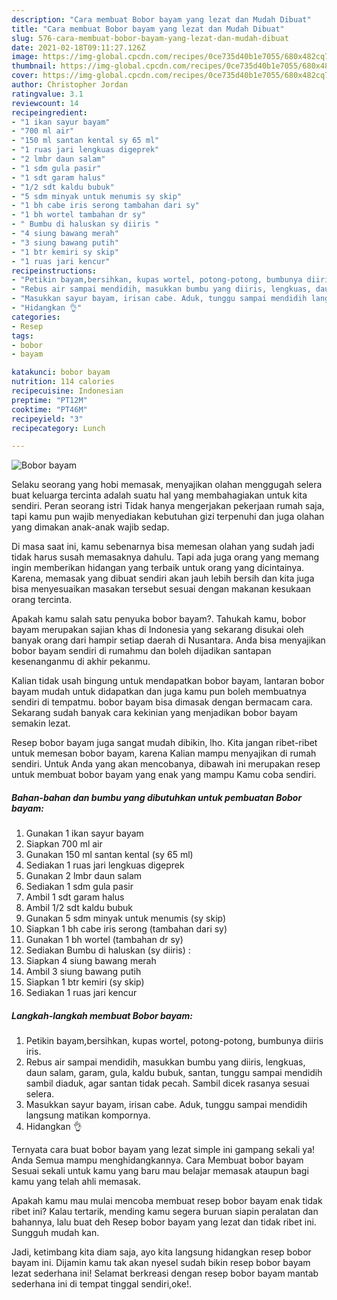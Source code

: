 ```yaml
---
description: "Cara membuat Bobor bayam yang lezat dan Mudah Dibuat"
title: "Cara membuat Bobor bayam yang lezat dan Mudah Dibuat"
slug: 576-cara-membuat-bobor-bayam-yang-lezat-dan-mudah-dibuat
date: 2021-02-18T09:11:27.126Z
image: https://img-global.cpcdn.com/recipes/0ce735d40b1e7055/680x482cq70/bobor-bayam-foto-resep-utama.jpg
thumbnail: https://img-global.cpcdn.com/recipes/0ce735d40b1e7055/680x482cq70/bobor-bayam-foto-resep-utama.jpg
cover: https://img-global.cpcdn.com/recipes/0ce735d40b1e7055/680x482cq70/bobor-bayam-foto-resep-utama.jpg
author: Christopher Jordan
ratingvalue: 3.1
reviewcount: 14
recipeingredient:
- "1 ikan sayur bayam"
- "700 ml air"
- "150 ml santan kental sy 65 ml"
- "1 ruas jari lengkuas digeprek"
- "2 lmbr daun salam"
- "1 sdm gula pasir"
- "1 sdt garam halus"
- "1/2 sdt kaldu bubuk"
- "5 sdm minyak untuk menumis sy skip"
- "1 bh cabe iris serong tambahan dari sy"
- "1 bh wortel tambahan dr sy"
- " Bumbu di haluskan sy diiris "
- "4 siung bawang merah"
- "3 siung bawang putih"
- "1 btr kemiri sy skip"
- "1 ruas jari kencur"
recipeinstructions:
- "Petikin bayam,bersihkan, kupas wortel, potong-potong, bumbunya diiris iris."
- "Rebus air sampai mendidih, masukkan bumbu yang diiris, lengkuas, daun salam, garam, gula, kaldu bubuk, santan, tunggu sampai mendidih sambil diaduk, agar santan tidak pecah. Sambil dicek rasanya sesuai selera."
- "Masukkan sayur bayam, irisan cabe. Aduk, tunggu sampai mendidih langsung matikan kompornya."
- "Hidangkan 👌"
categories:
- Resep
tags:
- bobor
- bayam

katakunci: bobor bayam 
nutrition: 114 calories
recipecuisine: Indonesian
preptime: "PT12M"
cooktime: "PT46M"
recipeyield: "3"
recipecategory: Lunch

---
```



![Bobor bayam](https://img-global.cpcdn.com/recipes/0ce735d40b1e7055/680x482cq70/bobor-bayam-foto-resep-utama.jpg)

Selaku seorang yang hobi memasak, menyajikan olahan menggugah selera buat keluarga tercinta adalah suatu hal yang membahagiakan untuk kita sendiri. Peran seorang istri Tidak hanya mengerjakan pekerjaan rumah saja, tapi kamu pun wajib menyediakan kebutuhan gizi terpenuhi dan juga olahan yang dimakan anak-anak wajib sedap.

Di masa  saat ini, kamu sebenarnya bisa memesan olahan yang sudah jadi tidak harus susah memasaknya dahulu. Tapi ada juga orang yang memang ingin memberikan hidangan yang terbaik untuk orang yang dicintainya. Karena, memasak yang dibuat sendiri akan jauh lebih bersih dan kita juga bisa menyesuaikan masakan tersebut sesuai dengan makanan kesukaan orang tercinta. 



Apakah kamu salah satu penyuka bobor bayam?. Tahukah kamu, bobor bayam merupakan sajian khas di Indonesia yang sekarang disukai oleh banyak orang dari hampir setiap daerah di Nusantara. Anda bisa menyajikan bobor bayam sendiri di rumahmu dan boleh dijadikan santapan kesenanganmu di akhir pekanmu.

Kalian tidak usah bingung untuk mendapatkan bobor bayam, lantaran bobor bayam mudah untuk didapatkan dan juga kamu pun boleh membuatnya sendiri di tempatmu. bobor bayam bisa dimasak dengan bermacam cara. Sekarang sudah banyak cara kekinian yang menjadikan bobor bayam semakin lezat.

Resep bobor bayam juga sangat mudah dibikin, lho. Kita jangan ribet-ribet untuk memesan bobor bayam, karena Kalian mampu menyajikan di rumah sendiri. Untuk Anda yang akan mencobanya, dibawah ini merupakan resep untuk membuat bobor bayam yang enak yang mampu Kamu coba sendiri.

<!--inarticleads1-->

##### Bahan-bahan dan bumbu yang dibutuhkan untuk pembuatan Bobor bayam:

1. Gunakan 1 ikan sayur bayam
1. Siapkan 700 ml air
1. Gunakan 150 ml santan kental (sy 65 ml)
1. Sediakan 1 ruas jari lengkuas digeprek
1. Gunakan 2 lmbr daun salam
1. Sediakan 1 sdm gula pasir
1. Ambil 1 sdt garam halus
1. Ambil 1/2 sdt kaldu bubuk
1. Gunakan 5 sdm minyak untuk menumis (sy skip)
1. Siapkan 1 bh cabe iris serong (tambahan dari sy)
1. Gunakan 1 bh wortel (tambahan dr sy)
1. Sediakan  Bumbu di haluskan (sy diiris) :
1. Siapkan 4 siung bawang merah
1. Ambil 3 siung bawang putih
1. Siapkan 1 btr kemiri (sy skip)
1. Sediakan 1 ruas jari kencur




<!--inarticleads2-->

##### Langkah-langkah membuat Bobor bayam:

1. Petikin bayam,bersihkan, kupas wortel, potong-potong, bumbunya diiris iris.
1. Rebus air sampai mendidih, masukkan bumbu yang diiris, lengkuas, daun salam, garam, gula, kaldu bubuk, santan, tunggu sampai mendidih sambil diaduk, agar santan tidak pecah. Sambil dicek rasanya sesuai selera.
1. Masukkan sayur bayam, irisan cabe. Aduk, tunggu sampai mendidih langsung matikan kompornya.
1. Hidangkan 👌




Ternyata cara buat bobor bayam yang lezat simple ini gampang sekali ya! Anda Semua mampu menghidangkannya. Cara Membuat bobor bayam Sesuai sekali untuk kamu yang baru mau belajar memasak ataupun bagi kamu yang telah ahli memasak.

Apakah kamu mau mulai mencoba membuat resep bobor bayam enak tidak ribet ini? Kalau tertarik, mending kamu segera buruan siapin peralatan dan bahannya, lalu buat deh Resep bobor bayam yang lezat dan tidak ribet ini. Sungguh mudah kan. 

Jadi, ketimbang kita diam saja, ayo kita langsung hidangkan resep bobor bayam ini. Dijamin kamu tak akan nyesel sudah bikin resep bobor bayam lezat sederhana ini! Selamat berkreasi dengan resep bobor bayam mantab sederhana ini di tempat tinggal sendiri,oke!.

